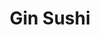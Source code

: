 ---
layout: place
title: "Gin Sushi"
permalink: /california/temecula/gin-sushi.html
stateAbbr: CA
stateName: California
cityName: Temecula
seo:
  name: "Gin Sushi"
  type: Restaurant
  links: http://ginsushitemecula.com/
description: "Sushi rolls, udon noodle soups, bento lunch boxes & all-you-can-eat specials in a casual space. Gin Sushi serves delicious sushi in Temecula, California. Try fresh Japanese dishes for a great dining experience. Available for takeout, delivery, lunch, and dinner."
place_id: ChIJkbCHzzt-24ARcZ7-f7K4fh0
photos:
  - name: >-
      places/ChIJkbCHzzt-24ARcZ7-f7K4fh0/photos/AeeoHcLwInV8P7U4wkiZYUely249t19ogM1v4INRm-venLugFlYhuQJ009QoHyKTwcN9SVbCZWog1P4FDsSCB8MdtufNuN_F0X5S_ncfs444YazXGZp49wSUPtEJ7SUDLA8oUMG8NcaKLp0nUKcjCCpxA4PKtcxszOQuleKK_XiEGjmRaPz2yzOxJGK10xryRrKLfeE95hGULUhwVrFqeBFwO4dlNKys45CeEtl5uff1XrEg49NXsndFfp9C2K4vxk0EmltqGLDgrh-7x3i4h60r9BsSz1RcqxJPNmODs6tLhUGQMf05UBTwLdYa_97aGWeogKP0eIzEEPELEAmEqaaf2C52fDLtT32oKgzdH4ee-UXQ2rwvldXg2o9Wpe8datnqiJcD2Gk1dN89AmT9Sc1gKWXRqX1JPuxB7ZCW-zFZDUzXRxfL
    widthPx: 3812
    heightPx: 4800
    authorAttributions:
      - displayName: Coffee G
        uri: https://maps.google.com/maps/contrib/109083530687386193415
        photoUri: >-
          https://lh3.googleusercontent.com/a-/ALV-UjW-u1mbfESpHp7siOArvJHJHXFAwDmfgzo2yx9_okDX8STHbyg3tw=s100-p-k-no-mo
    flagContentUri: >-
      https://www.google.com/local/imagery/report/?cb_client=maps_api_places.places_api&image_key=!1e10!2sCIHM0ogKEICAgICqx8z2wwE&hl=en-US
    googleMapsUri: >-
      https://www.google.com/maps/place//data=!3m4!1e2!3m2!1sCIHM0ogKEICAgICqx8z2wwE!2e10!4m2!3m1!1s0x80db7e3bcf87b091:0x1d7eb8b27ffe9e71
  - name: >-
      places/ChIJkbCHzzt-24ARcZ7-f7K4fh0/photos/AeeoHcKulfiHpgeHmCYoG_LAHBQk_NPt8GkmR4tFVGAwP-N54MjROBSztr8UpHcUD7ubrIpB5-1eAbF09CQCKvcKien4r3ZOOmcfTqQwYWN55o2NpvooSTbXuaNB1pWbAjaVEJReYrfh8-Ifwm1zo7MafxFxGXBWDateh7iWoUzAN_llvgRnPyXjzkJtPOy-1MJI3PSaOKp_KioPGVHdjj32G_JWkhqSn2SCdHha0rVUVMmi0EU76R2ojmwIgl0aeZ4h5I8GK112RQOVVwMFyk3xa9QQ4GBYN7yTNQJlA8GLoXW4aapiNfUyWPE90-mosNaIW4-NrZkm5PpfRHPsbCwNQke6lWtZZymDcUpZcrUyoNepO2eDr8ChVxOrNQnvbZDJYDACffOAnVtJMiK00TaFVf1ZwUfxAvlaNeJfNaz0Y69r1MXR
    widthPx: 3000
    heightPx: 1732
    authorAttributions:
      - displayName: Lei Racines
        uri: https://maps.google.com/maps/contrib/103027042554109343373
        photoUri: >-
          https://lh3.googleusercontent.com/a-/ALV-UjWNVny4H5BIPGfGF45efsvK66OkerLqUtFNPEugRNqhvaenU-Ch=s100-p-k-no-mo
    flagContentUri: >-
      https://www.google.com/local/imagery/report/?cb_client=maps_api_places.places_api&image_key=!1e10!2sCIHM0ogKEICAgMCw3K6t5gE&hl=en-US
    googleMapsUri: >-
      https://www.google.com/maps/place//data=!3m4!1e2!3m2!1sCIHM0ogKEICAgMCw3K6t5gE!2e10!4m2!3m1!1s0x80db7e3bcf87b091:0x1d7eb8b27ffe9e71
  - name: >-
      places/ChIJkbCHzzt-24ARcZ7-f7K4fh0/photos/AeeoHcK4a7sqAC6JBlcWLicyv9uzGgEjxC2bsfC1OUi7gQnHv6rqTNTvsjpFu14EBrtEoBkSyPf-sHrkhKbgBh93B3ok0z_NgX49MaIf4kv8PKC8uCsDgrWT66uZoy35zTfrQCatTu-7dR_qJfMFev6hPZdUbum8mJ4I4e6RHL_kPwdwk_rQ2huSbhj-zXqzOIC2llh5FNgeRSJS85_bps7sEZhtPHG-vMBX8A8XATic5D7JsCIkMqXYaFCr3Fcm-_ulPgA0pV-F32rTevAjNg69ooauQS4ZlUKOKvMZn5xxHSNrqtKFg3NpJMCw-uER0zdYqzEsm35dwF7SLAXE-VxrAxwWptTfjrnXh2FH2BaljS4jYHlKHSGaRkjCgtzQQA7WqXmzYGVpq9988IgP20P24sKnCG7CBFqH5T9sdAN2GPM
    widthPx: 3000
    heightPx: 3122
    authorAttributions:
      - displayName: Lei Racines
        uri: https://maps.google.com/maps/contrib/103027042554109343373
        photoUri: >-
          https://lh3.googleusercontent.com/a-/ALV-UjWNVny4H5BIPGfGF45efsvK66OkerLqUtFNPEugRNqhvaenU-Ch=s100-p-k-no-mo
    flagContentUri: >-
      https://www.google.com/local/imagery/report/?cb_client=maps_api_places.places_api&image_key=!1e10!2sCIHM0ogKEICAgMCw3K6tFg&hl=en-US
    googleMapsUri: >-
      https://www.google.com/maps/place//data=!3m4!1e2!3m2!1sCIHM0ogKEICAgMCw3K6tFg!2e10!4m2!3m1!1s0x80db7e3bcf87b091:0x1d7eb8b27ffe9e71
  - name: >-
      places/ChIJkbCHzzt-24ARcZ7-f7K4fh0/photos/AeeoHcI-bk3Mvxm22t4b18bmlW_lshVNN7hH2WyhXQj7dTJS_GAxbJVbDx224rc9HvC7rgjKy3yM8MGF5Dr3n8k9s5UH8L0ocOQljEypicpS0GiFLkBYmLqgniYv8wmNBohJgc-OcNHHMLziLibmXCrtQWR9F9FMxYfJrVhZijqBKDSPav61lXj6ezZ0e3DjPyW21lGRgz5hwYzSsgnEi1sYqvDfxx4WhD__jjT_GEmrTDpydcb-ZX9v8HOL4ZoBYm9viRSp5fU6Zf-Go1U2iNGPK1aKfkLf_ClJ2oCfJXgzkjgh0J-GT0_jicQLYo3HtyQ_AEYCzdjJp0LM6h7zwjQD9B3sJG5wYmwTsBGEhav8yGcb5e7gh2EEoTgxFtdKNsae_xLThNI5gJCcuCabyKzu32FKq6dxH-hkrd9w6b11YOu2Dg
    widthPx: 4032
    heightPx: 3024
    authorAttributions:
      - displayName: Bard Neur
        uri: https://maps.google.com/maps/contrib/116556366085767404264
        photoUri: >-
          https://lh3.googleusercontent.com/a-/ALV-UjV3PaGlQ7A-5dfUvX_OEmd4WwWS3SNv622qFl_xmEOWy7HDc6CU=s100-p-k-no-mo
    flagContentUri: >-
      https://www.google.com/local/imagery/report/?cb_client=maps_api_places.places_api&image_key=!1e10!2sCIHM0ogKEICAgIC22dDeVw&hl=en-US
    googleMapsUri: >-
      https://www.google.com/maps/place//data=!3m4!1e2!3m2!1sCIHM0ogKEICAgIC22dDeVw!2e10!4m2!3m1!1s0x80db7e3bcf87b091:0x1d7eb8b27ffe9e71
  - name: >-
      places/ChIJkbCHzzt-24ARcZ7-f7K4fh0/photos/AeeoHcL9iSMMKCmHzUi-ogi7X1Bz3ea-zEeuYtGUtaJ61c8cUg8D6_LAtF1nOrxytpujUhJQqVLVxKIrJDIq9vfrzc1jmlqoC-BlKUTSkhBPQoQ53sclEwR7Jkd12CY6ko3Keku-KfMvEnP6zrLsEu9bNLmy-Hr451lk8yKQaKDbqjSRqKtoPruUHaxuJbPw1Tx8hdOGVJ8cMry2tqfZTvdum7nanTEWs8NuomS_sCx3p9_-wJTnvzKSr2RQMmqBSQ-ky_78u6Xc2dCpjiUvcZp6UGq5NPrDr7JR3Mnzuavt8Qmz1xa6_bjANxfb1b5n1c4UYLDvd-eZ5G4Qki8m6KVGeIYj40mMNfmNbdoQdEQpKNRosSdL-c70QroXJ3j1304WsSSl2wvcg3rOEdeHZx2SvtcZagfxAqHI-qoQmTmJr1gh0A
    widthPx: 4624
    heightPx: 3468
    authorAttributions:
      - displayName: bristian hull
        uri: https://maps.google.com/maps/contrib/102694463839315581222
        photoUri: >-
          https://lh3.googleusercontent.com/a-/ALV-UjWV6r6ZlslGPp8-Mgk_oji_f5YVVYvvZL5Gg8o_vM6MBynaGe8=s100-p-k-no-mo
    flagContentUri: >-
      https://www.google.com/local/imagery/report/?cb_client=maps_api_places.places_api&image_key=!1e10!2sCIHM0ogKEICAgIC-jrHGTA&hl=en-US
    googleMapsUri: >-
      https://www.google.com/maps/place//data=!3m4!1e2!3m2!1sCIHM0ogKEICAgIC-jrHGTA!2e10!4m2!3m1!1s0x80db7e3bcf87b091:0x1d7eb8b27ffe9e71
  - name: >-
      places/ChIJkbCHzzt-24ARcZ7-f7K4fh0/photos/AeeoHcLN6ZsPf0WHbWebTlRtlB7pRG7jCAUDntfxvuKsoBXcAFfsaFVsGAkKRtmoQjKbfEB3DiQXguKM2FvSH5SEP5JkxAr-q8ndux41X-JtckPlMpZ5aMvpW5qwYPn7yz0VQoqn2_UiulJWSDIJJ-Fzsm4ApUL3A98ZYDuW_zc3lU8V0y8jYqcomoToaxfFcRYku76Hz-eDCQxP4ydxPuBQjdxYv8f3J-iIHAacMC8fKRf-Durbjfx_Y-LKeCUbaIzEmaGT6IXz75ckhQI_PLtonsKvXQNmvxipEoodylXiIWmx1OY4_wFGcpcP2Wvw362BjNatcWrsUbnedyLp-s3i_JDN8GmcyN5FgvFeCTzxDhHEwl5ObhlWsX-CyK9tSZUG-vys2nOyPl_-cMV5J6TJ7LRYqvRxhkfytrPmg3Lvjg9nUg
    widthPx: 3000
    heightPx: 4000
    authorAttributions:
      - displayName: Katryn Robinson
        uri: https://maps.google.com/maps/contrib/109077036628906515363
        photoUri: >-
          https://lh3.googleusercontent.com/a-/ALV-UjXhxswVGPFHUJmBIno-oCaf06hNB4NSgE_Jxdb6_Wm6Asl_TIAvsw=s100-p-k-no-mo
    flagContentUri: >-
      https://www.google.com/local/imagery/report/?cb_client=maps_api_places.places_api&image_key=!1e10!2sCIHM0ogKEICAgIDphN71Kw&hl=en-US
    googleMapsUri: >-
      https://www.google.com/maps/place//data=!3m4!1e2!3m2!1sCIHM0ogKEICAgIDphN71Kw!2e10!4m2!3m1!1s0x80db7e3bcf87b091:0x1d7eb8b27ffe9e71
  - name: >-
      places/ChIJkbCHzzt-24ARcZ7-f7K4fh0/photos/AeeoHcIe2Xu2KOonihv7i24Sqet_CGMzmG8a-w4iPPgDxbix5kgvRfof5XSDj0gqP82FLmcMSZycN7rGfG65o--tedPYTk9WNp8f5v-vqaIzcU2Y97rdzYaD2RgB_MCH2XhO3WrTYcd86o3v2V9fEB8xH3Ia9ToznJ9vlRxUiXf4M5UP_g0KckysZlfO3K6MZbDNRMTdWyxi72kxS6A8pAZ6D1pUhkUk1iOwtNz7QRRwtUdPKBcOo8S0-1-2gHf2WZ2BlNVPS7-svKIslaJyjhYZKmEjJcGspUcsv-0QAsjq1znmymMU3JrWX61qG7tg6hAnQEuD3K5KaiTD1HDukmyU63oMFV3gonzoTmc11aA7WhaiSNG1y7J4WviGxmCjrT8m5L1OXM-Ghbo8P1xziHr3Brf9s1hB7ddTxC96mc0XdOk
    widthPx: 3024
    heightPx: 4032
    authorAttributions:
      - displayName: Curt Walch
        uri: https://maps.google.com/maps/contrib/103688805388532416316
        photoUri: >-
          https://lh3.googleusercontent.com/a/ACg8ocKRthE5fpwkaTaNIr09FLUv0QBAm7GXD95-bo2AJgiyMZiq9A=s100-p-k-no-mo
    flagContentUri: >-
      https://www.google.com/local/imagery/report/?cb_client=maps_api_places.places_api&image_key=!1e10!2sCIHM0ogKEICAgICL84qZWQ&hl=en-US
    googleMapsUri: >-
      https://www.google.com/maps/place//data=!3m4!1e2!3m2!1sCIHM0ogKEICAgICL84qZWQ!2e10!4m2!3m1!1s0x80db7e3bcf87b091:0x1d7eb8b27ffe9e71
  - name: >-
      places/ChIJkbCHzzt-24ARcZ7-f7K4fh0/photos/AeeoHcIo-qm9bZ01v8CaJdIwCgdnipmY6xkoSqkssVXdeNHYjCsra2PWQcS8k6zFd8untkKydFTFIlL2TYBrnSPzAjAw5nH3JAIP_oRs5qDYyYIOtl5fUUkxRw6OdduauFaDgU-wuag3yn8HMBIL-loXzdKsAydU3vKsRY4TQ0AzvXbSu6DnF-66Ez5R36SkbchGKmAxKUes_OvO5uxk5OJZU-Zrg6Gz5Qt5swzxtMvPUdfyKAnnPuHuY7FKs_lBI-IS2FJFm5vjCeItrAcS8acS_snIg-pcH9q1mhYY3wPOMzqoum2vBoi9TgvuEaAjR2H0QvXt3ZycWNLK-dWyIpHVFhaNDZfusFOjRxFIPgpVFZf10ZMlf6KvHWflofjTloGri9rwdTMTKZAnlm_xRU2NEKDNhpo0Jwbht07ucKnragWORw
    widthPx: 3024
    heightPx: 4032
    authorAttributions:
      - displayName: Julyn Nathamon
        uri: https://maps.google.com/maps/contrib/106955890864785908914
        photoUri: >-
          https://lh3.googleusercontent.com/a-/ALV-UjWzfsnaOpz6VRTsTQ21dCTjyiIt7bT3v0hTp4y2CnBk0So_dNpK=s100-p-k-no-mo
    flagContentUri: >-
      https://www.google.com/local/imagery/report/?cb_client=maps_api_places.places_api&image_key=!1e10!2sCIHM0ogKEICAgMDQs7KfVQ&hl=en-US
    googleMapsUri: >-
      https://www.google.com/maps/place//data=!3m4!1e2!3m2!1sCIHM0ogKEICAgMDQs7KfVQ!2e10!4m2!3m1!1s0x80db7e3bcf87b091:0x1d7eb8b27ffe9e71
  - name: >-
      places/ChIJkbCHzzt-24ARcZ7-f7K4fh0/photos/AeeoHcIeEWETkENDkAnqvT9kjrPZVSVGTn1ZJ3AnDGzZBaP7v0bISMSvz_DIrLaKrXXI8k67z-mSFoDU-g8AmBws65wAMsCsGLWAGWP7ttV7JRVEQmlsyxPfZu8VuDNXSqTXnMPG5iM62EVHdHfLlsSxK3fJWDxfQiHlLYJ_NdNmhtVKSjPa7ba024YqeaKPVgvLdjsYoNVN7e9es7x7hEe6aOpXLXc0MCxgtFuEbRnCMXKPsx-9BSuI-ko8bYzUvG0bJxOnhbKqxgbNMLEXQrCwQszv7JI8DLbgalyoYgnkZPs8wSPIizbWNatYxBayqp3r9bFWofWAtjxZFJ5omwZjQGa_n5v_-uTjwaC0jW-0kaqi3e7v_1asB4yOb5sCxy6ObDe_ycQ7LDi_Ih7xw0F0fIldSC__M-XHdBCURZVC1Ziecw
    widthPx: 3000
    heightPx: 4000
    authorAttributions:
      - displayName: Elvira Sandoval
        uri: https://maps.google.com/maps/contrib/111678615945810999594
        photoUri: >-
          https://lh3.googleusercontent.com/a-/ALV-UjVDCBM4sER0bq1Ho-ubjMIvgRWrrNEm05AWIceTXD07nfZE5UQ=s100-p-k-no-mo
    flagContentUri: >-
      https://www.google.com/local/imagery/report/?cb_client=maps_api_places.places_api&image_key=!1e10!2sCIHM0ogKEICAgICe04rjUg&hl=en-US
    googleMapsUri: >-
      https://www.google.com/maps/place//data=!3m4!1e2!3m2!1sCIHM0ogKEICAgICe04rjUg!2e10!4m2!3m1!1s0x80db7e3bcf87b091:0x1d7eb8b27ffe9e71
  - name: >-
      places/ChIJkbCHzzt-24ARcZ7-f7K4fh0/photos/AeeoHcKVFxi0vxn_TNum_Q4c2RqYb0lQXichggXn3ydHNEVBcxWfHCUGcROf4EyLLnzkU01snDZjLcRtHngUTgsGWLGG7hJYx8QU3qlcAXXFMDVE5edxGyTMwsampMIbchmV_A47guh6mTYngttVe_aN30bnGWjF4uZ6NkcOp4UC7wcmnGNvJnoIf-rFCWvAnm51ih5uHsD6qaKRJSSTqDcjV0jIhDpzizZa1TyVCKHTFDwPXURmFGgkhzUdC225yGXKlNgTnnS7ufKoDNQ8fyN4qTS74v3JpFhrXmZ4r9wU9J55Y7zYznoYPaRZllFK6Gry4eLbvKkcik9Zt9KdvtGH7u9pLSn8xeYsGoAC3hwD8_3ByedqiOD8J_L6vNpWAwzUs1RoM4SIEWZ4b1_eo3R32zLo2icxZ7Khe7cts92pDdu675W4
    widthPx: 3024
    heightPx: 4032
    authorAttributions:
      - displayName: Curt Walch
        uri: https://maps.google.com/maps/contrib/103688805388532416316
        photoUri: >-
          https://lh3.googleusercontent.com/a/ACg8ocKRthE5fpwkaTaNIr09FLUv0QBAm7GXD95-bo2AJgiyMZiq9A=s100-p-k-no-mo
    flagContentUri: >-
      https://www.google.com/local/imagery/report/?cb_client=maps_api_places.places_api&image_key=!1e10!2sCIHM0ogKEICAgICL84qZqQE&hl=en-US
    googleMapsUri: >-
      https://www.google.com/maps/place//data=!3m4!1e2!3m2!1sCIHM0ogKEICAgICL84qZqQE!2e10!4m2!3m1!1s0x80db7e3bcf87b091:0x1d7eb8b27ffe9e71
address: 26489 Ynez Rd D, Temecula, CA 92591, USA
street: 26489 Ynez Rd D
city: Temecula
state: CA
zip: '92591'
country: USA
neighborhood: null
latitude: '33.521608'
longitude: '-117.158718'
accessibility_options:
  wheelchairAccessibleParking: true
  wheelchairAccessibleEntrance: true
  wheelchairAccessibleRestroom: true
  wheelchairAccessibleSeating: true
business_status: OPERATIONAL
name: Gin Sushi
google_maps_links:
  directionsUri: >-
    https://www.google.com/maps/dir//''/data=!4m7!4m6!1m1!4e2!1m2!1m1!1s0x80db7e3bcf87b091:0x1d7eb8b27ffe9e71!3e0
  placeUri: https://maps.google.com/?cid=2125339150956535409
  writeAReviewUri: >-
    https://www.google.com/maps/place//data=!4m3!3m2!1s0x80db7e3bcf87b091:0x1d7eb8b27ffe9e71!12e1
  reviewsUri: >-
    https://www.google.com/maps/place//data=!4m4!3m3!1s0x80db7e3bcf87b091:0x1d7eb8b27ffe9e71!9m1!1b1
  photosUri: >-
    https://www.google.com/maps/place//data=!4m3!3m2!1s0x80db7e3bcf87b091:0x1d7eb8b27ffe9e71!10e5
primary_type: Restaurant
opening_hours:
  regular: null
  current: null
secondary_opening_hours:
  regular:
    weekdayDescriptions: null
    type: null
  current:
    weekdayDescriptions: null
    type: null
phone: (951) 719-3665
price_level: PRICE_LEVEL_MODERATE
price_range: $30 &ndash; $50
rating: '4.4'
rating_count: 768
website: http://ginsushitemecula.com/
reviews:
  - name: >-
      places/ChIJkbCHzzt-24ARcZ7-f7K4fh0/reviews/ChZDSUhNMG9nS0VJQ0FnTUN3M0s2dEpnEAE
    relativePublishTimeDescription: 3 weeks ago
    rating: 4
    text:
      text: >-
        The serving size of the baked scallop roll was awesome! I also liked the
        baked salmon roll. This place has good pricing. Feels like you're
        getting your moneys worth here. The quality is pretty good, although I
        haven't found my favorite roll yet. Several of the rolls are buried in
        sauce. The service is great. The restaurant is nice & clean.
      languageCode: en
    originalText:
      text: >-
        The serving size of the baked scallop roll was awesome! I also liked the
        baked salmon roll. This place has good pricing. Feels like you're
        getting your moneys worth here. The quality is pretty good, although I
        haven't found my favorite roll yet. Several of the rolls are buried in
        sauce. The service is great. The restaurant is nice & clean.
      languageCode: en
    authorAttribution:
      displayName: Lei Racines
      uri: https://www.google.com/maps/contrib/103027042554109343373/reviews
      photoUri: >-
        https://lh3.googleusercontent.com/a-/ALV-UjWNVny4H5BIPGfGF45efsvK66OkerLqUtFNPEugRNqhvaenU-Ch=s128-c0x00000000-cc-rp-mo-ba4
    publishTime: '2025-03-17T08:23:13.011595Z'
    flagContentUri: >-
      https://www.google.com/local/review/rap/report?postId=ChZDSUhNMG9nS0VJQ0FnTUN3M0s2dEpnEAE&d=17924085&t=1
    googleMapsUri: >-
      https://www.google.com/maps/reviews/data=!4m6!14m5!1m4!2m3!1sChZDSUhNMG9nS0VJQ0FnTUN3M0s2dEpnEAE!2m1!1s0x80db7e3bcf87b091:0x1d7eb8b27ffe9e71
  - name: >-
      places/ChIJkbCHzzt-24ARcZ7-f7K4fh0/reviews/ChZDSUhNMG9nS0VJQ0FnTUNBek9tUWFBEAE
    relativePublishTimeDescription: 2 months ago
    rating: 5
    text:
      text: >-
        I ordered the Gin Sushi Roll, and it was amazing! The fish was fresh,
        and I loved the slight kick of spice that added an extra layer of
        flavor. The tempura shrimp provided the perfect crunch, making each bite
        even more satisfying.


        I placed a pickup order, and the service awesome. The staff was quick,
        efficient, and incredibly friendly. As soon as I walked in, I was
        greeted warmly and taken care of right away. It's clear they prioritize
        great customer service.


        The restaurant's decor was also a standout. I especially loved the anime
        artwork, which gave the space a fun, youthful, and welcoming vibe while
        still maintaining a classic Japanese theme. It felt modern yet
        authentic. The owner was incredibly kind and made me feel right at home.


        I will definitely be coming back to try more of their menu. Highly
        recommend this spot!
      languageCode: en
    originalText:
      text: >-
        I ordered the Gin Sushi Roll, and it was amazing! The fish was fresh,
        and I loved the slight kick of spice that added an extra layer of
        flavor. The tempura shrimp provided the perfect crunch, making each bite
        even more satisfying.


        I placed a pickup order, and the service awesome. The staff was quick,
        efficient, and incredibly friendly. As soon as I walked in, I was
        greeted warmly and taken care of right away. It's clear they prioritize
        great customer service.


        The restaurant's decor was also a standout. I especially loved the anime
        artwork, which gave the space a fun, youthful, and welcoming vibe while
        still maintaining a classic Japanese theme. It felt modern yet
        authentic. The owner was incredibly kind and made me feel right at home.


        I will definitely be coming back to try more of their menu. Highly
        recommend this spot!
      languageCode: en
    authorAttribution:
      displayName: David Nguyen
      uri: https://www.google.com/maps/contrib/104927666883204124740/reviews
      photoUri: >-
        https://lh3.googleusercontent.com/a-/ALV-UjVGxYSEAkcs-cwC6rr-8U-FTUimbeGIdVz3K7pV0_4v1YZQ6v5a=s128-c0x00000000-cc-rp-mo
    publishTime: '2025-01-30T01:32:53.179420Z'
    flagContentUri: >-
      https://www.google.com/local/review/rap/report?postId=ChZDSUhNMG9nS0VJQ0FnTUNBek9tUWFBEAE&d=17924085&t=1
    googleMapsUri: >-
      https://www.google.com/maps/reviews/data=!4m6!14m5!1m4!2m3!1sChZDSUhNMG9nS0VJQ0FnTUNBek9tUWFBEAE!2m1!1s0x80db7e3bcf87b091:0x1d7eb8b27ffe9e71
  - name: >-
      places/ChIJkbCHzzt-24ARcZ7-f7K4fh0/reviews/ChdDSUhNMG9nS0VJQ0FnSUR0Z3FqanhnRRAB
    relativePublishTimeDescription: a year ago
    rating: 4
    text:
      text: >-
        First time here with a good friend and a girls' night dinner. We were
        excited to have sushi. We started with a Jalapeño bomb. It was awesome.
        We then ordered 3 additional rolls, tempura shrimp and veggies, and
        shrimp boats. We enjoyed most of it. The baked roll we got wasn't our
        favorite, but that's not to say it wasn't good for those who enjoy baked
        rolls. Our original waitress that seated us was sweet. I wish I got her
        name. She offered us assistance whe. Looking for details on the
        food/rolls. There were no pictures showing the food on the menus given
        to us, but she directed us to a qr code that brought up a menu on our
        phone. This helped. We ended up ordering one additional roll and were
        enjoying it and our conversation. Seems they wanted us to depart though
        and hovered over the table asking if we were ready for our bill. We were
        thinking about possibly getting 1 or 2 more, but felt a bit rushed and
        as though they wanted our table back. We decided to get the bill a d
        depart to a new location for the rest of the night.
      languageCode: en
    originalText:
      text: >-
        First time here with a good friend and a girls' night dinner. We were
        excited to have sushi. We started with a Jalapeño bomb. It was awesome.
        We then ordered 3 additional rolls, tempura shrimp and veggies, and
        shrimp boats. We enjoyed most of it. The baked roll we got wasn't our
        favorite, but that's not to say it wasn't good for those who enjoy baked
        rolls. Our original waitress that seated us was sweet. I wish I got her
        name. She offered us assistance whe. Looking for details on the
        food/rolls. There were no pictures showing the food on the menus given
        to us, but she directed us to a qr code that brought up a menu on our
        phone. This helped. We ended up ordering one additional roll and were
        enjoying it and our conversation. Seems they wanted us to depart though
        and hovered over the table asking if we were ready for our bill. We were
        thinking about possibly getting 1 or 2 more, but felt a bit rushed and
        as though they wanted our table back. We decided to get the bill a d
        depart to a new location for the rest of the night.
      languageCode: en
    authorAttribution:
      displayName: Kelly Hernandez
      uri: https://www.google.com/maps/contrib/107524744899649180762/reviews
      photoUri: >-
        https://lh3.googleusercontent.com/a-/ALV-UjUONZXFaWptW7GHbiVBMdetNPYsbn95NXQZolDABMw-SA-2-SoA=s128-c0x00000000-cc-rp-mo-ba5
    publishTime: '2024-02-03T08:14:16.621057Z'
    flagContentUri: >-
      https://www.google.com/local/review/rap/report?postId=ChdDSUhNMG9nS0VJQ0FnSUR0Z3FqanhnRRAB&d=17924085&t=1
    googleMapsUri: >-
      https://www.google.com/maps/reviews/data=!4m6!14m5!1m4!2m3!1sChdDSUhNMG9nS0VJQ0FnSUR0Z3FqanhnRRAB!2m1!1s0x80db7e3bcf87b091:0x1d7eb8b27ffe9e71
  - name: >-
      places/ChIJkbCHzzt-24ARcZ7-f7K4fh0/reviews/ChZDSUhNMG9nS0VJQ0FnSUNMODRxWkNREAE
    relativePublishTimeDescription: 9 months ago
    rating: 4
    text:
      text: >-
        A wide variety of sushi rolls available for dinner - less so for lunch.
        There are more Japanese dishes, but most go for the all-you-can eat
        option. It’sa little pricey, but still worth it.
      languageCode: en
    originalText:
      text: >-
        A wide variety of sushi rolls available for dinner - less so for lunch.
        There are more Japanese dishes, but most go for the all-you-can eat
        option. It’sa little pricey, but still worth it.
      languageCode: en
    authorAttribution:
      displayName: Curt Walch
      uri: https://www.google.com/maps/contrib/103688805388532416316/reviews
      photoUri: >-
        https://lh3.googleusercontent.com/a/ACg8ocKRthE5fpwkaTaNIr09FLUv0QBAm7GXD95-bo2AJgiyMZiq9A=s128-c0x00000000-cc-rp-mo-ba3
    publishTime: '2024-06-23T01:12:29.633271Z'
    flagContentUri: >-
      https://www.google.com/local/review/rap/report?postId=ChZDSUhNMG9nS0VJQ0FnSUNMODRxWkNREAE&d=17924085&t=1
    googleMapsUri: >-
      https://www.google.com/maps/reviews/data=!4m6!14m5!1m4!2m3!1sChZDSUhNMG9nS0VJQ0FnSUNMODRxWkNREAE!2m1!1s0x80db7e3bcf87b091:0x1d7eb8b27ffe9e71
  - name: >-
      places/ChIJkbCHzzt-24ARcZ7-f7K4fh0/reviews/ChdDSUhNMG9nS0VJQ0FnSUNxdlA3MTJBRRAB
    relativePublishTimeDescription: 3 years ago
    rating: 3
    text:
      text: >-
        Tried the AYCE and it was okay. Service was good, but I can’t say that
        the AYCE was worth it for the price for $35/person at lunch. Fish tasted
        on the lighter side. We did like the king salmon and the salmon egg
        rolls, but it’s limited (probably because it is so good)! If I came
        back, I’d probably eat from the regular menu now that I know which fish
        I like.
      languageCode: en
    originalText:
      text: >-
        Tried the AYCE and it was okay. Service was good, but I can’t say that
        the AYCE was worth it for the price for $35/person at lunch. Fish tasted
        on the lighter side. We did like the king salmon and the salmon egg
        rolls, but it’s limited (probably because it is so good)! If I came
        back, I’d probably eat from the regular menu now that I know which fish
        I like.
      languageCode: en
    authorAttribution:
      displayName: Sab L
      uri: https://www.google.com/maps/contrib/107026710601907881043/reviews
      photoUri: >-
        https://lh3.googleusercontent.com/a-/ALV-UjVd5iYQn6iAqmUcxsAn_vbKw5yqnAxs6gf3oC9dIOU72dEpeoaQ=s128-c0x00000000-cc-rp-mo-ba4
    publishTime: '2021-05-30T21:41:26.434402Z'
    flagContentUri: >-
      https://www.google.com/local/review/rap/report?postId=ChdDSUhNMG9nS0VJQ0FnSUNxdlA3MTJBRRAB&d=17924085&t=1
    googleMapsUri: >-
      https://www.google.com/maps/reviews/data=!4m6!14m5!1m4!2m3!1sChdDSUhNMG9nS0VJQ0FnSUNxdlA3MTJBRRAB!2m1!1s0x80db7e3bcf87b091:0x1d7eb8b27ffe9e71
parking_options:
  freeParkingLot: true
  freeStreetParking: true
  valetParking: false
payment_options:
  acceptsDebitCards: true
  acceptsCashOnly: false
  acceptsNfc: true
allow_dogs: null
curbside_pickup: null
delivery: true
dine_in: true
good_for_children: true
good_for_groups: true
good_for_sports: null
live_music: null
menu_for_children: null
outdoor_seating: false
reservable: true
restroom: true
serves_beer: true
serves_breakfast: false
serves_brunch: false
serves_cocktails: false
serves_coffee: null
serves_dinner: true
serves_dessert: true
serves_lunch: true
serves_vegetarian_food: true
serves_wine: true
takeout: true
summary: >-
  Sushi rolls, udon noodle soups, bento lunch boxes & all-you-can-eat specials
  in a casual space.

---